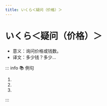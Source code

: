 ```yaml
---
title: いくら＜疑问（价格）＞
---
```


# いくら＜疑问（价格）＞

- 意义：询问价格或钱数。
- 译文：多少钱？多少...

::: info :books: 例句

1. <grammer-content sentence="これは、**いくら**ですか。" trans="这个多少钱？" />
2. <grammer-content sentence="そのパソコンは**いくら**で[買/か]ったんですか。" trans="那台电脑多少钱买的？" />
3. <grammer-content sentence="ジャスミン[茶/ちゃ]を500グラムと[茶器/ちゃき]セットを1つほしいですが、[全部/ぜんぶ]で**いくら**ですか。" trans="我想要500克茉莉花茶和一套茶具，一共多少钱？" />

:::

